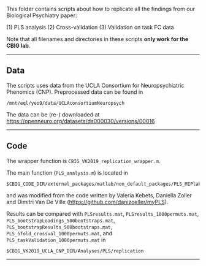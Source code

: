 This folder contains scripts about how to replicate all the findings from our Biological Psychiatry paper:

(1) PLS analysis 
(2) Cross-validation
(3) Validation on task FC data

Note that all filenames and directories in these scripts **only work for the CBIG lab**.

----

## Data
The scripts uses data from the UCLA Consortium for Neuropsychiatric Phenomics (CNP). Preprocessed data can be found in 

```
/mnt/eql/yeo9/data/UCLAconsortiumNeuropsych
```

The data can be (re-) downloaded at https://openneuro.org/datasets/ds000030/versions/00016

----

## Code

The wrapper function is `CBIG_VK2019_replication_wrapper.m`.

The main function (`PLS_analysis.m`) is located in

``` 
$CBIG_CODE_DIR/external_packages/matlab/non_default_packages/PLS_MIPlab
```


and was modified from the code written by Valeria Kebets, Daniella Zoller and Dimitri Van De Ville (https://github.com/danizoeller/myPLS).

Results can be compared with `PLSresults.mat`, `PLSresults_1000permuts.mat`, `PLS_bootstrapLoadings_500bootstraps.mat`, `PLS_bootstrapResults_500bootstraps.mat`, `PLS_5fold_crossval_1000permuts.mat`, and `PLS_taskValidation_1000permuts.mat` in 

```
$CBIG_VK2019_UCLA_CNP_DIR/Analyses/PLS/replication
``` 

----
